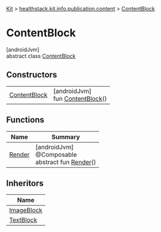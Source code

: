 
[Kit](../../../kit.html) > [healthstack.kit.info.publication.content](../index.html) > [ContentBlock](index.html)



# ContentBlock



[androidJvm]\
abstract class [ContentBlock](index.html)



## Constructors


| | |
|---|---|
| [ContentBlock](-content-block.html) | [androidJvm]<br>fun [ContentBlock](-content-block.html)() |


## Functions


| Name | Summary |
|---|---|
| [Render](-render.html) | [androidJvm]<br>@Composable<br>abstract fun [Render](-render.html)() |


## Inheritors


| Name |
|---|
| [ImageBlock](../-image-block/index.html) |
| [TextBlock](../-text-block/index.html) |

